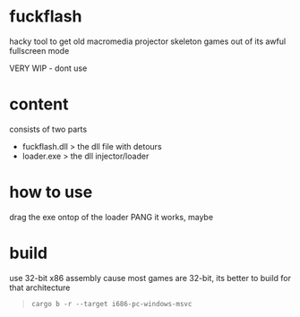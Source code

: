 # fuckflash  
  
hacky tool to get old macromedia projector skeleton games out of its awful fullscreen mode  
  
VERY WIP - dont use  
  
# content  
consists of two parts    
- fuckflash.dll > the dll file with detours    
- loader.exe > the dll injector/loader  
  
# how to use
drag the exe ontop of the loader PANG it works, maybe  
  
# build  
use 32-bit x86 assembly cause most games are 32-bit, its better to build for that architecture  
> `cargo b -r --target i686-pc-windows-msvc`  